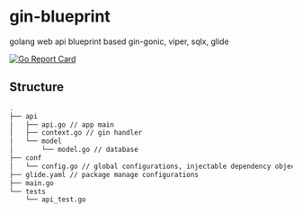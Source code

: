# gin-blueprint
golang web api blueprint based gin-gonic, viper, sqlx, glide

[![Go Report Card](https://goreportcard.com/badge/github.com/usjeong/gin-blueprint)](https://goreportcard.com/report/github.com/usjeong/gin-blueprint)

## Structure
```bash
.
├── api 
│   ├── api.go // app main
│   ├── context.go // gin handler
│   └── model
│       └── model.go // database
├── conf
│   └── config.go // global configurations, injectable dependency objects
├── glide.yaml // package manage configurations
├── main.go 
└── tests
    └── api_test.go
```
